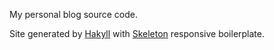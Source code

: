My personal blog source code.

Site generated by [Hakyll](https://jaspervdj.be/hakyll) with [Skeleton](http://getskeleton.com) responsive boilerplate.
